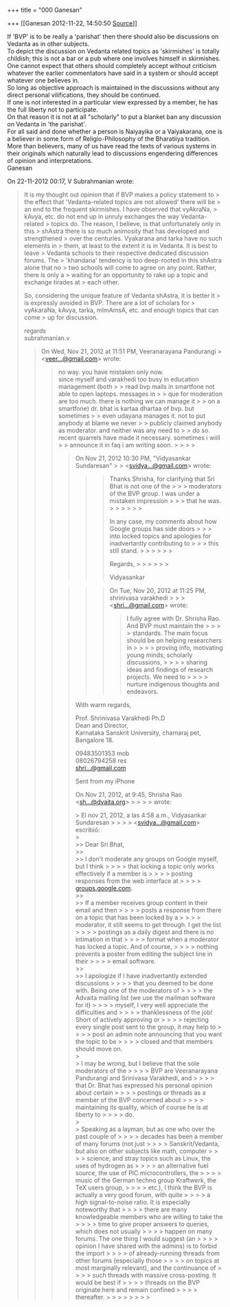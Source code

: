 +++
title = "000 Ganesan"

+++
[[Ganesan	2012-11-22, 14:50:50 [Source](https://groups.google.com/g/bvparishat/c/cVt528rKFck)]]



  
If 'BVP' is to be really a 'parishat' then there should also be discussions on Vedanta as in other subjects.  
To depict the discussion on Vedanta related topics as 'skirmishes' is totally childish; this is not a bar or a pub where one involves himself in skirmishes.  
One cannot expect that others should completely accept without criticism whatever the earlier commentators have said in a system or should accept whatever one believes in.  
So long as objective approach is maintained in the discussions without any direct personal vilifications, they should be continued.  
If one is not interested in a particular view expressed by a member, he has the full liberty not to participate.  
On that reason it is not at all "scholarly" to put a blanket ban any discussion on Vedanta in 'the parishat'.  
For all said and done whether a person is Naiyayika or a Vaiyakarana, one is a believer in some form of Religio-Philosophy of the Bharatiiya tradition. More than believers, many of us have read the texts of various systems in their originals which naturally lead to discussions engendering differences of opinion and interpretations.  
Ganesan  
  
  
  
On 22-11-2012 00:17, V Subrahmanian wrote:

> It is my thought out opinion that if BVP makes a policy statement to > the effect that 'Vedanta-related topics are not allowed' there will be > an end to the frequent skirmishes. I have observed that vyAkraNa, > kAvya, etc. do not end up in unruly exchanges the way Vedanta-related > topics do. The reason, I believe, is that unfortunately only in this > shAstra there is so much animosity that has developed and strengthened > over the centuries. Vyakarana and tarka have no such elements in > them, at least to the extent it is in Vedanta. It is best to leave > Vedanta schools to their respective dedicated discussion forums. The > 'khandana' tendency is too deep-rooted in this shAstra alone that no > two schools will come to agree on any point. Rather, there is only a > waiting for an opportunity to rake up a topic and exchange tirades at > each other.  
>   
> So, considering the unique feature of Vedanta shAstra, it is better it > is expressly avoided in BVP. There are a lot of scholars for > vyAkaraNa, kAvya, tarka, mImAmsA, etc. and enough topics that can come > up for discussion.  
>   
> regards  
> subrahmanian.v   
>   
> > 
> > On Wed, Nov 21, 2012 at 11:51 PM, Veeranarayana Pandurangi > \<[veer...@gmail.com]()\> wrote:  
> > > no way. you have mistaken only now.  
> > since myself and varakhedi too busy in education management (both > > read bvp mails in smartfone not able to open laptops. messages in > > que for moderation are too much. there is nothing we can manage it > > on a smartfone) dr. bhat is kartaa dhartaa of bvp. but sometimes > > even udayana manages it. not to put anybody at blame we never > > publicly claimed anybody as moderator. and neither was any need to > > do so. recent quarrels have made it necessary. sometimes i wiill > > announce it in faq i am writing soon. > > > > 
> > > > 
> > > > 
> > > > On Nov 21, 2012 10:30 PM, "Vidyasankar Sundaresan" > > \<[svidya...@gmail.com]()\> wrote:  
> > > > > 
> > > > > > Thanks Shrisha, for clarifying that Sri Bhat is not one of the > > > moderators of the BVP group. I was under a mistaken impression > > > that he was. > > > > > > 
> > > > > > 
> > > > > > 
> > > > > > 
> > > > > > 
> > > > > > In any case, my comments about how Google groups has side doors > > > into locked topics and apologies for inadvertantly contributing to > > > this still stand. > > > > > > 
> > > > > > 
> > > > > > 
> > > > > > 
> > > > > > 
> > > > > > Regards, > > > > > > 
> > > > > > 
> > > > > > Vidyasankar  
> > >   
> > > > > > 
> > > > > > 
> > > > > > On Tue, Nov 20, 2012 at 11:25 PM, shrinivasa varakhedi > > > \<[shri...@gmail.com]()\> wrote:  
> > > > > > > I fully agree with Dr. Shrisha Rao. And BVP must maintain the > > > > standards. The main focus should be on helping researchers in > > > > proving info, motivating young minds, scholarly discussions, > > > > sharing ideas and findings of research projects. We need to > > > > nurture indigenous thoughts and endeavors.  
> > > >   
> > > > With warm regards,  
> > > >   
> > > > Prof. Shrinivasa Varakhedi Ph.D  
> > > > Dean and Director,  
> > > > Karnataka Sanskrit University, chamaraj pet,  
> > > > Bangalore 18.  
> > > >   
> > > > 09483501353 mob  
> > > > 08026794258 res  
> > > > [shri...@gmail.com]()  
> > > >   
> > > > Sent from my iPhone  
> > > > > > > > 
> > > > > > > > 
> > > > > > > >   
> > > >   
> > > >   
> > > > On Nov 21, 2012, at 9:45, Shrisha Rao \<[sh...@dvaita.org]()\> > > > > wrote:  
> > > >   
> > > > \> El nov 21, 2012, a las 4:58 a.m., Vidyasankar Sundaresan > > > > \<[svidya...@gmail.com]()\> escribió:  
> > > > \>  
> > > > \>\> Dear Sri Bhat,  
> > > > \>\>  
> > > > \>\> I don't moderate any groups on Google myself, but I think > > > > that locking a topic only works effectively if a member is > > > > posting responses from the web interface at > > > > [groups.google.com](http://groups.google.com/).  
> > > > \>\>  
> > > > \>\> If a member receives group content in their email and then > > > > posts a response from there on a topic that has been locked by a > > > > moderator, it still seems to get through. I get the list > > > > postings as a daily digest and there is no intimation in that > > > > format when a moderator has locked a topic. And of course, > > > > nothing prevents a poster from editing the subject line in their > > > > email software.  
> > > > \>\>  
> > > > \>\> I apologize if I have inadvertantly extended discussions > > > > that you deemed to be done with. Being one of the moderators of > > > > the Advaita mailing list (we use the mailman software for it) > > > > myself, I very well appreciate the difficulties and > > > > thanklessness of the job! Short of actively approving or > > > > rejecting every single post sent to the group, it may help to > > > > post an admin note announcing that you want the topic to be > > > > closed and that members should move on.  
> > > > \>  
> > > > \> I may be wrong, but I believe that the sole moderators of the > > > > BVP are Veeranarayana Pandurangi and Srinivasa Varakhedi, and > > > > that Dr. Bhat has expressed his personal opinion about certain > > > > postings or threads as a member of the BVP concerned about > > > > maintaining its quality, which of course he is at liberty to > > > > do.  
> > > > \>  
> > > > \> Speaking as a layman, but as one who over the past couple of > > > > decades has been a member of many forums (not just > > > > Sanskrit/Vedanta, but also on other subjects like math, computer > > > > science, and stray topics such as Linux, the uses of hydrogen as > > > > an alternative fuel source, the use of PIC microcontrollers, the > > > > music of the German techno group Kraftwerk, the TeX users group, > > > > etc.), I think the BVP is actually a very good forum, with quite > > > > a high signal-to-noise ratio. It is especially noteworthy that > > > > there are many knowledgeable members who are willing to take the > > > > time to give proper answers to queries, which does not usually > > > > happen on many forums. The one thing I would suggest (an > > > > opinion I have shared with the admins) is to forbid the import > > > > of already-running threads from other forums (especially those > > > > on topics at most marginally relevant), and the continuance of > > > > such threads with massive cross-posting. It would be best if > > > > threads on the BVP originate here and remain confined > > > > thereafter. > > > > > > > > 
> > > > > > > > 
> > > > > > 
> > > > 
> > > > 
> > > > 
> > 

